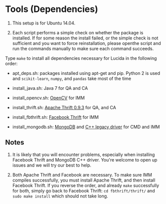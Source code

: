 # Tools (Dependencies)

1. This setup is for Ubuntu 14.04.

2. Each script performs a simple check on whether the package is
 installed. If for some reason the install failed, or the simple check
 is not sufficient and you want to force reinstallation,
 please openthe script and run the commands manually to make sure each command succeeds.

Type `make` to install all dependencies necessary for Lucida in the following order:

- apt_deps.sh: packages installed using apt-get and pip.
Python 2 is used and `scikit-learn`, `numpy`, and `pandas` take most of the time

- install_java.sh: Java 7 for QA and CA

- install_opencv.sh: [OpenCV](http://opencv.org/) for IMM

- install_thrift.sh: [Apache Thrift 0.9.3](https://thrift.apache.org/) for QA, and CA

- install_fbthrift.sh: [Facebook Thrift](https://github.com/facebook/fbthrift) for IMM

- install_mongodb.sh: [MongoDB](https://www.mongodb.com/)
 and [C++ legacy driver](https://github.com/mongodb/mongo-cxx-driver/tree/legacy) for CMD and IMM

## Notes

1. It is likely that you will encounter problems, especially when installing Facebook Thrift
  and MongoDB C++ driver. You're welcome to open up issues and we will try our best to help. 

2. Both Apache Thrift and Facebook are necessary. To make sure IMM
  compiles successfully, you must install Apache Thrift, and then install Facebook Thrift.
  If you reverse the order, and already `make` successfully for both,
  simply go back to Facebook Thrift: `cd fbthrift/thrift/`
  and `sudo make install` which should not take long.
  

